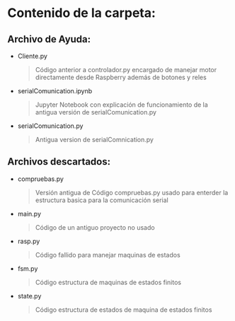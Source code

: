 # Contenido de la carpeta:

## Archivo de Ayuda:
- Cliente.py
  >	Código anterior a controlador.py encargado de manejar motor directamente desde Raspberry además de botones y reles
- serialComunication.ipynb
  >	Jupyter Notebook con explicación de funcionamiento de la antigua versión de serialComunication.py
- serialComunication.py
  > Antigua version de serialComnication.py

## Archivos descartados:
- compruebas.py
  >	Versión antigua de Código compruebas.py usado para enterder la estructura basica para la comunicación serial 
- main.py
  >	Código de un antiguo proyecto no usado
- rasp.py	
  >	Código fallido para manejar maquinas de estados
- fsm.py
  >	Código estructura de maquinas de estados finitos
- state.py	
  >	Código estructura de estados de maquina de estados finitos
